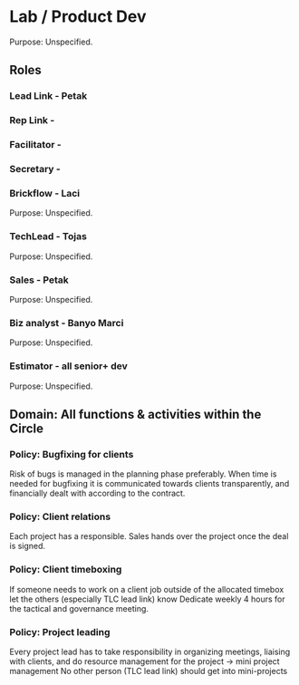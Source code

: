 # Lab / Product Dev
Purpose: Unspecified.

## Roles

### Lead Link - Petak
### Rep Link -
### Facilitator -
### Secretary -

### Brickflow - Laci
Purpose: Unspecified.

### TechLead - Tojas
Purpose: Unspecified.

### Sales - Petak
Purpose: Unspecified.

### Biz analyst - Banyo Marci
Purpose: Unspecified.

### Estimator - all senior+ dev
Purpose: Unspecified.

## Domain: All functions & activities within the Circle

### Policy: Bugfixing for clients
Risk of bugs is managed in the planning phase preferably. 
When time is needed for bugfixing it is communicated towards clients transparently, and financially dealt with according to the contract.

### Policy: Client relations
Each project has a responsible. 
Sales hands over the project once the deal is signed.

### Policy: Client timeboxing
If someone needs to work on a client job outside of the allocated timebox let the others (especially TLC lead link) know 
Dedicate weekly 4 hours for the tactical and governance meeting.

### Policy: Project leading
Every project lead has to take responsibility in organizing meetings, liaising with clients, and do resource management for the project → mini project management 
No other person (TLC lead link) should get into mini-projects


